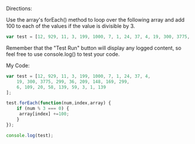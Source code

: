 Directions:

Use the array's forEach() method to loop over the following array and add 100 to each of the values if the value is divisible by 3.
```javascript
var test = [12, 929, 11, 3, 199, 1000, 7, 1, 24, 37, 4, 19, 300, 3775, 299, 36, 209, 148, 169, 299, 6, 109, 20, 58, 139, 59, 3, 1, 139];
```

Remember that the "Test Run" button will display any logged content, so feel free to use console.log() to test your code.

My Code:
```javascript
var test = [12, 929, 11, 3, 199, 1000, 7, 1, 24, 37, 4,
    19, 300, 3775, 299, 36, 209, 148, 169, 299,
    6, 109, 20, 58, 139, 59, 3, 1, 139
];

test.forEach(function(num,index,array) {
    if (num % 3 === 0) {
     array[index] +=100;
    }
});

console.log(test);
```
